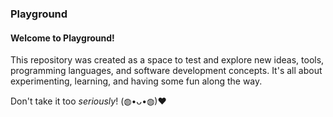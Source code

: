 ### Playground
#### Welcome to Playground!

This repository was created as a space to test and explore new ideas, tools, programming languages, and software development concepts. It's all about experimenting, learning, and having some fun along the way.

Don't take it too *seriously*! (◍•ᴗ•◍)❤
